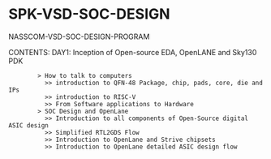 # SPK-VSD-SOC-DESIGN

NASSCOM-VSD-SOC-DESIGN-PROGRAM

CONTENTS:
  DAY1: Inception of Open-source EDA, OpenLANE and Sky130 PDK
  
            > How to talk to computers
              >> introduction to QFN-48 Package, chip, pads, core, die and IPs
              >> introduction to RISC-V
              >> From Software applications to Hardware
            > SOC Design and OpenLane
              >> Introduction to all components of Open-Source digital ASIC design 
              >> Simplified RTL2GDS Flow
              >> Introduction to OpenLane and Strive chipsets
              >> Introduction to OpenLane detailed ASIC design flow
                      
